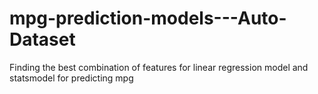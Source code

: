 # mpg-prediction-models---Auto-Dataset
Finding the best combination of features for linear regression model and statsmodel for predicting mpg
